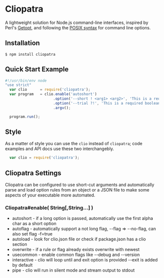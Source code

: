 # Cliopatra

  A lightweight solution for Node.js command-line interfaces, inspired by Perl's [Getopt](http://search.cpan.org/~jv/Getopt-Long-2.42/), and following the [POSIX syntax](http://pubs.opengroup.org/onlinepubs/9699919799/basedefs/V1_chap12.html) for command line options.

## Installation

    $ npm install cliopatra



## Quick Start Example


```js
#!/usr/bin/env node
"use strict" 
  var clio      = require('cliopatra');
  var program   = clio.enable('autoshort')
                      .option('--short ! <arg1> <arg2>', 'This is a required flag with 2 reqd args')
                      .option('--trial ?!', 'This is a required boolean flag' )
                      .argv();

  program.run();
```

## Style

  As a matter of style you can use the `clio` instead of `cliopatra`; code examples and API docs use these two interchangebly.

```js
  var clio = require('cliopatra');
```

## Cliopatra Settings

Cliopatra can be configured to use short-cut arguments and automatically parse and load option rules from an object or a JSON file to make some aspects of your executable more automated.

### Cliopatra#enable( String[,String...] )

* autoshort   - if a long option is passed, automatically use the first alpha char as a short option
* autoflag    - automatically support a not long flag, --flag => --no-flag, can also set flag -f=true 
* autoload    - look for clio.json file or check if package.json has a clio section
* overwrite   - if a rule or flag already exists overwrite with newest
* usecommon   - enable common flags like --debug and --version
* interactive - clio will loop until and exit option is provided --exit is added by default
* pipe        - clio will run in silent mode and stream output to stdout

